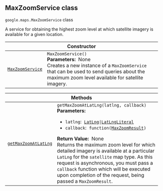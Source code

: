 
<h2 id="MaxZoomService">MaxZoomService class</h2>
<p>
<code><span itemprop="path">google.maps</span>.<span itemprop="name">MaxZoomService</span></code>
class
</p>
<p>A service for obtaining the highest zoom level at which satellite imagery is available for a given location.</p>
<div class="devsite-table-wrapper"><table class="constructors responsive" summary="class MaxZoomService - Constructor">
<thead>
<tr><th colspan="2" id="MaxZoomService.constructor">Constructor</th>
</tr></thead>
<tbody>
<tr>
<td><code><a class="secret-link" href="#MaxZoomService.constructor"><span>MaxZoomService</span></a></code></td>
<td><div><code>MaxZoomService()</code></div>
<div class="desc"><strong>Parameters:</strong>&nbsp; None</div>
<div class="desc">Creates a new instance of a <code>MaxZoomService</code> that can be used to send queries about the maximum zoom level available for satellite imagery.</div></td>
</tr>
</tbody>
</table></div>
<div class="devsite-table-wrapper"><table class="methods responsive" summary="class MaxZoomService - Methods">
<thead>
<tr><th colspan="2">Methods</th>
</tr></thead>
<tbody>
<tr id="MaxZoomService.getMaxZoomAtLatLng">
<td itemprop="property"><code><a class="secret-link" href="#MaxZoomService.getMaxZoomAtLatLng"><span>getMaxZoomAtLatLng</span></a></code></td>
<td><div><code>getMaxZoomAtLatLng(latlng, callback)</code></div>
<div class="desc"><strong>Parameters:</strong>&nbsp; <ul>
<li><code>latlng</code>:&nbsp; <code><a href="LatLng.md">LatLng</a>|<a href="LatLngLiteral.md">LatLngLiteral</a></code></li>
<li><code>callback</code>:&nbsp; <code>function(<a href="MaxZoomResult.md">MaxZoomResult</a>)</code></li>
</ul></div>
<div class="desc"><strong>Return Value:</strong>&nbsp; None</div>
<div class="desc">Returns the maximum zoom level for which detailed imagery is available at a particular <code>LatLng</code> for the <code>satellite</code> map type. As this request is asynchronous, you must pass a <code>callback</code> function which will be executed upon completion of the request, being passed a <code>MaxZoomResult</code>.</div></td>
</tr>
</tbody>
</table></div>
<script src="replace_links.js"></script>
